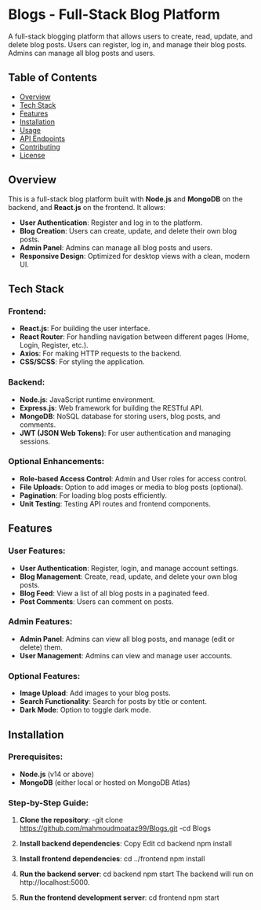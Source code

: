 # Blogs - Full-Stack Blog Platform

A full-stack blogging platform that allows users to create, read, update, and delete blog posts. Users can register, log in, and manage their blog posts. Admins can manage all blog posts and users.

## Table of Contents

- [Overview](#overview)
- [Tech Stack](#tech-stack)
- [Features](#features)
- [Installation](#installation)
- [Usage](#usage)
- [API Endpoints](#api-endpoints)
- [Contributing](#contributing)
- [License](#license)

## Overview

This is a full-stack blog platform built with **Node.js** and **MongoDB** on the backend, and **React.js** on the frontend. It allows:

- **User Authentication**: Register and log in to the platform.
- **Blog Creation**: Users can create, update, and delete their own blog posts.
- **Admin Panel**: Admins can manage all blog posts and users.
- **Responsive Design**: Optimized for desktop views with a clean, modern UI.

## Tech Stack

### Frontend:
- **React.js**: For building the user interface.
- **React Router**: For handling navigation between different pages (Home, Login, Register, etc.).
- **Axios**: For making HTTP requests to the backend.
- **CSS/SCSS**: For styling the application.

### Backend:
- **Node.js**: JavaScript runtime environment.
- **Express.js**: Web framework for building the RESTful API.
- **MongoDB**: NoSQL database for storing users, blog posts, and comments.
- **JWT (JSON Web Tokens)**: For user authentication and managing sessions.

### Optional Enhancements:
- **Role-based Access Control**: Admin and User roles for access control.
- **File Uploads**: Option to add images or media to blog posts (optional).
- **Pagination**: For loading blog posts efficiently.
- **Unit Testing**: Testing API routes and frontend components.

## Features

### User Features:
- **User Authentication**: Register, login, and manage account settings.
- **Blog Management**: Create, read, update, and delete your own blog posts.
- **Blog Feed**: View a list of all blog posts in a paginated feed.
- **Post Comments**: Users can comment on posts.

### Admin Features:
- **Admin Panel**: Admins can view all blog posts, and manage (edit or delete) them.
- **User Management**: Admins can view and manage user accounts.

### Optional Features:
- **Image Upload**: Add images to your blog posts.
- **Search Functionality**: Search for posts by title or content.
- **Dark Mode**: Option to toggle dark mode.

## Installation

### Prerequisites:
- **Node.js** (v14 or above)
- **MongoDB** (either local or hosted on MongoDB Atlas)

### Step-by-Step Guide:

1. **Clone the repository**:
   -git clone https://github.com/mahmoudmoataz99/Blogs.git
   -cd Blogs

2. **Install backend dependencies**:
Copy
Edit
cd backend
npm install

3. **Install frontend dependencies**:
cd ../frontend
npm install

4. **Run the backend server**:
cd backend
npm start
The backend will run on http://localhost:5000.

5. **Run the frontend development server**:
cd frontend
npm start
